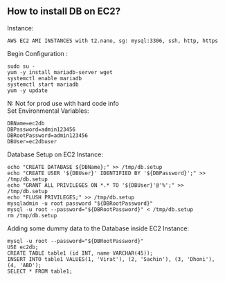 How to install DB on EC2?
---------------------
Instance: 
```
AWS EC2 AMI INSTANCES with t2.nano, sg: mysql:3306, ssh, http, https
```

Begin Configuration :
```
sudo su -
yum -y install mariadb-server wget
systemctl enable mariadb
systemctl start mariadb
yum -y update
```

N: Not for prod use with hard code info  
Set Environmental Variables:
```
DBName=ec2db
DBPassword=admin123456
DBRootPassword=admin123456
DBUser=ec2dbuser
```

Database Setup on EC2 Instance:
```
echo "CREATE DATABASE ${DBName};" >> /tmp/db.setup
echo "CREATE USER '${DBUser}' IDENTIFIED BY '${DBPassword}';" >> /tmp/db.setup
echo "GRANT ALL PRIVILEGES ON *.* TO '${DBUser}'@'%';" >> /tmp/db.setup
echo "FLUSH PRIVILEGES;" >> /tmp/db.setup
mysqladmin -u root password "${DBRootPassword}"
mysql -u root --password="${DBRootPassword}" < /tmp/db.setup
rm /tmp/db.setup
```

Adding some dummy data to the Database inside EC2 Instance:
```
mysql -u root --password="${DBRootPassword}"
USE ec2db;
CREATE TABLE table1 (id INT, name VARCHAR(45));
INSERT INTO table1 VALUES(1, 'Virat'), (2, 'Sachin'), (3, 'Dhoni'), (4, 'ABD');
SELECT * FROM table1;
```

